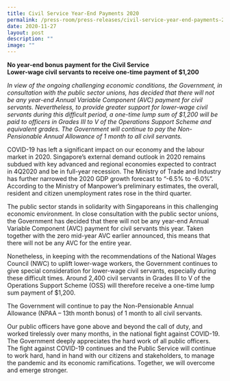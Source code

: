 ```yaml
---
title: Civil Service Year‑End Payments 2020
permalink: /press-room/press-releases/civil-service-year-end-payments-2020/
date: 2020-11-27
layout: post
description: ""
image: ""
---
```

**No year-end bonus payment for the Civil Service  
Lower-wage civil servants to receive one-time payment of $1,200**

_In view of the ongoing challenging economic conditions, the Government, in consultation with the public sector unions, has decided that there will not be any year-end Annual Variable Component (AVC) payment for civil servants. Nevertheless, to provide greater support for lower-wage civil servants during this difficult period, a one-time lump sum of $1,200 will be paid to officers in Grades III to V of the Operations Support Scheme and equivalent grades. The Government will continue to pay the Non-Pensionable Annual Allowance of 1 month to all civil servants._  
  
COVID-19 has left a significant impact on our economy and the labour market in 2020. Singapore’s external demand outlook in 2020 remains subdued with key advanced and regional economies expected to contract in 4Q2020 and be in full-year recession. The Ministry of Trade and Industry has further narrowed the 2020 GDP growth forecast to “-6.5% to -6.0%”. According to the Ministry of Manpower’s preliminary estimates, the overall, resident and citizen unemployment rates rose in the third quarter.   
  
The public sector stands in solidarity with Singaporeans in this challenging economic environment. In close consultation with the public sector unions, the Government has decided that there will not be any year-end Annual Variable Component (AVC) payment for civil servants this year. Taken together with the zero mid-year AVC earlier announced, this means that there will not be any AVC for the entire year.  
  
Nonetheless, in keeping with the recommendations of the National Wages Council (NWC) to uplift lower-wage workers, the Government continues to give special consideration for lower-wage civil servants, especially during these difficult times. Around 2,400 civil servants in Grades III to V of the Operations Support Scheme (OSS) will therefore receive a one-time lump sum payment of $1,200.   
  
The Government will continue to pay the Non-Pensionable Annual Allowance (NPAA – 13th month bonus) of 1 month to all civil servants.   
  
Our public officers have gone above and beyond the call of duty, and worked tirelessly over many months, in the national fight against COVID-19. The Government deeply appreciates the hard work of all public officers.  The fight against COVID-19 continues and the Public Service will continue to work hard, hand in hand with our citizens and stakeholders, to manage the pandemic and its economic ramifications. Together, we will overcome and emerge stronger.